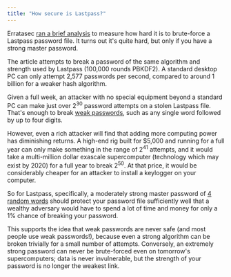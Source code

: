 ```yaml
---
title: "How secure is Lastpass?"
---
```


Erratasec [ran a brief
analysis](http://blog.erratasec.com/2015/06/should-i-panic-because-lasthash-was.html)
to measure how hard it is to brute-force a Lastpass password file. It turns out
it's quite hard, but only if you have a strong master password.

The article attempts to break a password of the same algorithm and strength used
by Lastpass (100,000 rounds PBKDF2). A standard desktop PC can only attempt
2,577 passwords per second, compared to around 1 billion for a weaker hash
algorithm.

Given a full week, an attacker with no special equipment beyond a standard PC
can make just over 2<sup>30</sup> password attempts on a stolen Lastpass file.
That's enough to break [weak
passwords](https://orbitalflower.github.io/20150412-how-strong-is-your-password.html#weak-passwords),
such as any single word followed by up to four digits.

However, even a rich attacker will find that adding more computing power has
diminishing returns. A high-end rig built for $5,000 and running for a full year
can only make something in the range of 2<sup>41</sup> attempts, and it would
take a multi-million dollar exascale supercomputer (technology which may exist
by 2020) for a full year to break 2<sup>50</sup>. At that price, it would be
considerably cheaper for an attacker to install a keylogger on your computer.

So for Lastpass, specifically, a moderately strong master password of [4 random
words](https://duckduckgo.com/?q=passphrase+4+words) should protect your
password file sufficiently well that a wealthy adversary would have to spend a
lot of time and money for only a 1% chance of breaking your password.

This supports the idea that weak passwords are never safe (and most people use
weak passwords!), because even a strong algorithm can be broken trivially for
a small number of attempts. Conversely, an extremely strong password can never
be brute-forced even on tomorrow's supercomputers; data is never invulnerable,
but the strength of your password is no longer the weakest link.
